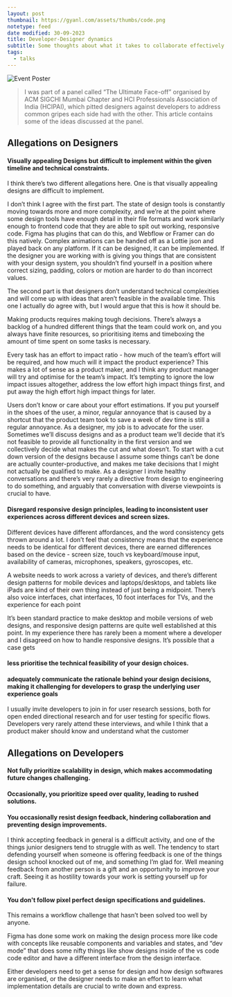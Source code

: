 ```yaml
---
layout: post
thumbnail: https://gyanl.com/assets/thumbs/code.png
notetype: feed
date modified: 30-09-2023
title: Developer-Designer dynamics
subtitle: Some thoughts about what it takes to collaborate effectively
tags:
  - talks
---
```


![Event Poster](https://gyanl.com/assets/faceoff.jpg)

> I was part of a panel called “The Ultimate Face-off” organised by ACM SIGCHI Mumbai Chapter and HCI Professionals Association of India (HCIPAI), which pitted designers against developers to address common gripes each side had with the other. This article contains some of the ideas discussed at the panel.


## Allegations on Designers

#### Visually appealing Designs but difficult to implement within the given timeline and technical constraints.

I think there’s two different allegations here. One is that visually appealing designs are difficult to implement.

I don’t think I agree with the first part. The state of design tools is constantly moving towards more and more complexity, and we’re at the point where some design tools have enough detail in their file formats and work similarly enough to frontend code that they are able to spit out working, responsive code. Figma has plugins that can do this, and Webflow or Framer can do this natively. Complex animations can be handed off as a Lottie json and played back on any platform. If it can be designed, it can be implemented. If the designer you are working with is giving you things that are consistent with your design system, you shouldn’t find yourself in a position where correct sizing, padding, colors or motion are harder to do than incorrect values.

The second part is that designers don’t understand technical complexities and will come up with ideas that aren’t feasible in the available time. This one I actually do agree with, but I would argue that this is how it should be.

Making products requires making tough decisions. There’s always a backlog of a hundred different things that the team could work on, and you always have finite resources, so prioritising items and timeboxing the amount of time spent on some tasks is necessary. 

Every task has an effort to impact ratio - how much of the team’s effort will be required, and how much will it impact the product experience? This makes a lot of sense as a product maker, and I think any product manager will try and optimise for the team’s impact. It’s tempting to ignore the low impact issues altogether, address the low effort high impact things first, and put away the high effort high impact things for later. 

Users don’t know or care about your effort estimations. If you put yourself in the shoes of the user, a minor, regular annoyance that is caused by a shortcut that the product team took to save a week of dev time is still a regular annoyance. As a designer, my job is to advocate for the user. Sometimes we’ll discuss designs and as a product team we’ll decide that it’s not feasible to provide all functionality in the first version and we collectively decide what makes the cut and what doesn’t. To start with a cut down version of the designs because I assume some things can’t be done are actually counter-productive, and makes me take decisions that I might not actually be qualified to make. As a designer I invite healthy conversations and there’s very rarely a directive from design to engineering to do something, and arguably that conversation with diverse viewpoints is crucial to have.

#### Disregard responsive design principles, leading to inconsistent user experiences across different devices and screen sizes.

Different devices have different affordances, and the word consistency gets thrown around a lot. I don’t feel that consistency means that the experience needs to be identical for different devices, there are earned differences based on the device - screen size, touch vs keyboard/mouse input, availability of cameras, microphones, speakers, gyroscopes, etc. 

A website needs to work across a variety of devices, and there’s different design patterns for mobile devices and laptops/desktops, and tablets like iPads are kind of their own thing instead of just being a midpoint. There’s also voice interfaces, chat interfaces, 10 foot interfaces for TVs, and the experience for each point 

It’s been standard practice to make desktop and mobile versions of web designs, and responsive design patterns are quite well established at this point. In my experience there has rarely been a moment where a developer and I disagreed on how to handle responsive designs. It’s possible that a case gets 

#### less prioritise the technical feasibility of your design choices.
#### adequately communicate the rationale behind your design decisions, making it challenging for developers to grasp the underlying user experience goals

I usually invite developers to join in for user research sessions, both for open ended directional research and for user testing for specific flows. Developers very rarely attend these interviews, and while I think that a product maker should know and understand what the customer 

## Allegations on Developers
#### Not fully prioritize scalability in design, which makes accommodating future changes challenging.
#### Occasionally, you prioritize speed over quality, leading to rushed solutions.
#### You occasionally resist design feedback, hindering collaboration and preventing design improvements.

I think accepting feedback in general is a difficult activity, and one of the things junior designers tend to struggle with as well. The tendency to start defending yourself when someone is offering feedback is one of the things design school knocked out of me, and something I’m glad for. Well meaning feedback from another person is a gift and an opportunity to improve your craft. Seeing it as hostility towards your work is setting yourself up for failure.

#### You don't follow pixel perfect design specifications and guidelines.

This remains a workflow challenge that hasn’t been solved too well by anyone. 

Figma has done some work on making the design process more like code with concepts like reusable components and variables and states, and “dev mode” that does some nifty things like show designs inside of the vs code code editor and have a different interface from the design interface. 

Either developers need to get a sense for design and how design softwares are organised, or the designer needs to make an effort to learn what implementation details are crucial to write down and express.
